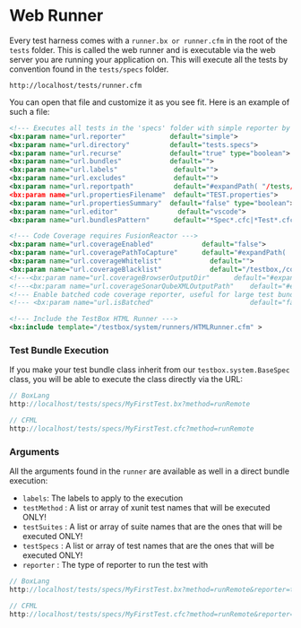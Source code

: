 # Web Runner

Every test harness comes with a `runner.bx or runner.cfm` in the root of the `tests` folder.  This is called the web runner and is executable via the web server you are running your application on.  This will execute all the tests by convention found in the `tests/specs` folder.

```
http://localhost/tests/runner.cfm
```

You can open that file and customize it as you see fit.  Here is an example of such a file:

```xml
<!--- Executes all tests in the 'specs' folder with simple reporter by default --->
<bx:param name="url.reporter" 			default="simple">
<bx:param name="url.directory" 			default="tests.specs">
<bx:param name="url.recurse" 			default="true" type="boolean">
<bx:param name="url.bundles" 			default="">
<bx:param name="url.labels" 			 default="">
<bx:param name="url.excludes" 			 default="">
<bx:param name="url.reportpath" 		 default="#expandPath( "/tests/results" )#">
<bx:param name="url.propertiesFilename"  default="TEST.properties">
<bx:param name="url.propertiesSummary"	default="false" type="boolean">
<bx:param name="url.editor" 			  default="vscode">
<bx:param name="url.bundlesPattern" 	 default="*Spec*.cfc|*Test*.cfc|*Spec*.bx|*Test*.bx">

<!--- Code Coverage requires FusionReactor --->
<bx:param name="url.coverageEnabled"			default="false">
<bx:param name="url.coveragePathToCapture"		default="#expandPath( '/root' )#">
<bx:param name="url.coverageWhitelist"			  default="">
<bx:param name="url.coverageBlacklist"			  default="/testbox,/coldbox,/tests,/modules,Application.cfc,/index.cfm,Application.bx,/index.bxm">
<!---<bx:param name="url.coverageBrowserOutputDir"		default="#expandPath( '/tests/results/coverageReport' )#">--->
<!---<bx:param name="url.coverageSonarQubeXMLOutputPath"	default="#expandPath( '/tests/results/SonarQubeCoverage.xml' )#">--->
<!--- Enable batched code coverage reporter, useful for large test bundles which require spreading over multiple testbox run commands. --->
<!--- <bx:param name="url.isBatched"						default="false"> --->

<!--- Include the TestBox HTML Runner --->
<bx:include template="/testbox/system/runners/HTMLRunner.cfm" >
```

### Test Bundle Execution

If you make your test bundle class inherit from our `testbox.system.BaseSpec` class, you will be able to execute the class directly via the URL:

```javascript
// BoxLang
http://localhost/tests/specs/MyFirstTest.bx?method=runRemote

// CFML
http://localhost/tests/specs/MyFirstTest.cfc?method=runRemote
```

### Arguments

All the arguments found in the `runner` are available as well in a direct bundle execution:

* `labels`: The labels to apply to the execution
* `testMethod` : A list or array of xunit test names that will be executed ONLY!
* `testSuites` : A list or array of suite names that are the ones that will be executed ONLY!
* `testSpecs` : A list or array of test names that are the ones that will be executed ONLY!
* `reporter` : The type of reporter to run the test with

```javascript
// BoxLang
http://localhost/tests/specs/MyFirstTest.bx?method=runRemote&reporter=text

// CFML
http://localhost/tests/specs/MyFirstTest.cfc?method=runRemote&reporter=text
```
